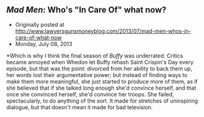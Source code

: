 ## <em>Mad Men</em>: Who's "In Care Of" what now?

 * Originally posted at http://www.lawyersgunsmoneyblog.com/2013/07/mad-men-whos-in-care-of-what-now
 * Monday, July 08, 2013

\*Which is why I think the final season of _Buffy_ was underrated. Critics became annoyed when Whedon let Buffy rehash Saint Crispin's Day every episode, but that was the point: divorced from her ability to back them up, her words lost their argumentative power; but instead of finding ways to make them more meaningful, she just started to produce more of them, as if she believed that if she talked long enough she'd convince herself, and that once she convinced herself, she'd convince her troops. She failed, spectacularly, to do anything of the sort. It made for stretches of uninspiring dialogue, but that doesn't mean it made for bad television.